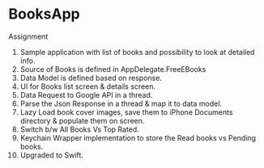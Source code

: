 # BooksApp
Assignment

1. Sample application with list of books and possibility to look at detailed info.
2. Source of Books is defined in AppDelegate.FreeEBooks
3. Data Model is defined based on response.
4. UI for Books list screen & details screen.
5. Data Request to Google API in a thread.
6. Parse the Json Response in a thread & map it to data model.
7. Lazy Load book cover images, save them to iPhone Documents directory & populate them on screen.
8. Switch b/w All Books Vs Top Rated.
9. Keychain Wrapper implementation to store the Read books vs Pending books.
10. Upgraded to Swift.
